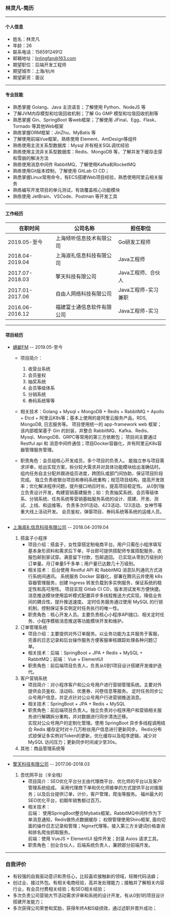 ### 林灵凡-简历

<hr>

#### 个人信息

- 姓名：林灵凡
- 年龄：26
- 联系电话：15659124912
- 邮箱地址：linlingfan@163.com
- 期望职位：后端开发工程师
- 期望城市：上海/杭州
- 期望薪资：面议

<hr>

#### 专业技能

- 熟悉掌握 Golang、Java 主流语言；了解使用 Python、NodeJS 等
- 了解JVM内存模型和垃圾回收机制；了解 Go GMP 模型和垃圾回收机制等
- 熟悉掌握 Gin、SpringBoot 等web框架；了解使用 JFinal、Egg、Flask、Tornado 等其他Web框架
- 熟练掌握ORM框架：JinZhu、MyBatis 等
- 了解使用前端Vue框架，熟练使用 Element、AntDesign等组件
- 熟练使用主流关系型数据库：Mysql 并有相关SQL调优经验
- 熟练使用主流非关系型数据库：Redis、MongoDB 等，了解并发下缓存击穿和雪崩的解决方法
- 熟练使用消息中间件 RabbitMQ，了解使用Kafka和RocketMQ
- 熟练使用Git版本控制，了解使用 GitLab CI CD；
- 熟悉掌握Linux常用命令，有ECS搭建Web项目经验，熟悉使用阿里云相关服务
- 熟练编写开发项目的单元测试，有效覆盖核心功能模块
- 熟练使用 JetBrain、VSCode、Postman 等开发工具

<hr>

#### 工作经历

|在职时间|公司名称|担任职位|
| ---- | ---- | ---- |
|2019.05-至今|上海倾听信息技术有限公司|Go研发工程师|
|2018.04-2019.04|上海淑礼信息科技有限公司|Java工程师|
|2017.07-2018.03|擎天科技有限公司|Java工程师、合伙人|
|2017.01-2017.06|自由人网络科技有限公司|Java工程师-实习兼职|
|2016.06-2016.12|福建富士通信息软件有限公司|Java工程师-实习|

<hr>

#### 项目经历

- [蜻蜓FM](https://www.qingting.fm/) -- 2019.05-至今
  - 项目简介：
    1. 收营台系统
    2. 会员鉴权
    3. 抽奖系统
    4. 会员等级体系
    5. 分销系统
    6. 券码系统等等
  - 相关技术：Golang + Mysql + MongoDB + Redis + RabbitMQ + Apollo + Etcd + 阿里云K8s等；基本上使用的是阿里云服务产品，RDS, MongoDB, 日志服务等。 
    项目使用统一的 app-framework web 框架；该内部框架基于 Gin 的封装，并整合 RabbitMQ、Kafka、Redis、Mysql、MongoDB、GRPC等常用的第三方依赖包；
    项目间主要通过 Restful api 和 消息中间件通信；项目Docker容器化，并有阿里云K8s容器管理服务管理。
  - 职责角色：会员组核心开发成员，多个项目的负责人。
    能独立参与项目需求评审，给出实现方案，拆分较大需求并对具体功能模块给出准确估时。组内任务自主分配并跟进组员进度，跨团队或部门间协助，保证项目阶段完成。
    独立负责收银台项目和券码系统重构；规范项目结构，提高开发效率；优化解决程序问题，提升接口响应时长，提高项目稳定性。
    从0到1独立负责设计开发，构建营销基建服务；如：负责抽奖系统、会员等级体系、分销系统、任务系统等营销基础服务系统的设计、搭建、开发、测试、上线、和运维等。
    负责多次91活动、423活动、123活动、女神节等重大线上活动开发。
    会员鉴权，弹窗项目、券码系统等系统的运维人员。
    
    <hr>

- [上海淑礼信息科技有限公司](https://www.dahezi.com) -- 2018.04-2019.04
  1. 搭盒子小程序
     - 项目介绍：搭盒子，女性穿搭定制电商平台。用户只需在小程序填写基本身形资料和需求后下单，平台即可提供搭配师专属搭配服务，衣服包邮到家试穿。满意留下付款，包邮退回。
       已实现从零到万级别的订单量。月订单量5千多单；用户量已达数几十万级别。
     - 相关技术：
       后台使用 Restful API 和 RabbitMQ 消息队列通讯方式进行系统间通讯。
       系统服务 Docker 容器化，部署在腾讯云并使用 k8s 容器管理服务，创建 Ingress 转发负载到多实例服务，保证系统的稳定性和高可用性。
       项目实现 Gitlab CI CD，版本测试发布方便快捷。
       消息推送模块使用监听模式配置异步多线程推送方式实现，降低业务间的耦合性，提升推送速度。
       定时任务服务通过使用 MySQL 的行锁机制，控制保证多实例定时任务执行的唯一性。
     - 职责角色：核心开发人员。主要负责核心小程序API接口、相关定时任务、小程序模板消息推送等功能模块开发和维护。
  2. 订单管理系统
     - 项目介绍：主要提供对外订单服务。以业务功能为主并服务于客服，完善的日志记录和后台操作服务方便客服审核跟踪处理各种问题订单。
     - 相关技术：后端：SpringBoot + JPA + Redis + MySQL + RabbitMQ；前端： Vue + ElementUI
     - 职责角色：前后端项目负责人，负责从0到1项目设计搭建开发维护迭代。 
  3. 客户营销系统
     - 项目简介：对小程序客户和公众号用户进行营销管理系统。主要对外提供会员鉴权、活动码、优惠券、问卷信息等服务。
       定时任务同步公众号用户信息，并定点针对公众号用户行进营销推送消息。
     - 相关技术：SpringBoot + JPA + Redis + MySQL
     - 职责角色：前后端项目负责人。独立负责对小程序用户和营销相关服务进行解耦拆分重构，并对数据进行同步清洗迁移。  
       实现对公众号用户的定制化管理。使用 SpringBoot 异步多线程调用结合 Redis 缓存定时对十几万粉丝用户信息进行更新同步。
       Redis分布式锁保证多实例对Token的更新，优化缓存以及程序逻辑，减少对 MySQL 访问压力；更新同步时间减少至30s。
  4. 其他：商品管理系统等  
    <hr>

- [擎天科技有限公司]()  -- 2017.06-2018.03
  1. 吾忧网平台（半全栈）
      - 项目简介：SEO优化平台分主由代理商平台、优化师的平台以及客户管理系统组成。
        采用代理商下单和优化师接单的方式提供平台对接服务；以及后台提供订单，计价，客户管理，爬虫等服务。
        福州最大的SEO优化平台，初期年销售额过百万。
      - 相关技术：  
        后端： 使用SpringBoot整合Mybatis框架。RabbitMQ中间件作为下单消息通知，Redis做热点数据缓存；
        权限管理使用Shiro框架, 面向切面的操作日志记录和管理；Nginx代理等。接入第三方关键词价格查询和排名爬虫抓取服务。  
        前端：使用 VueJS + ElementUI 组件开发；封装 Axios 请求工具。
      - 职责角色：创业合伙人，后端系统负责人，兼顾部分前端开发。

<hr>

### 自我评价

- 有较强的自我驱动意识和责任心，比较喜欢接触新的领域，轻微代码洁癖；
- 创过业、接过外包。有相关电商经验，高并发处理能力；接触并了解相关内容行业，有会员付费相关经验；有SEO相关经验；
- 多次负责公司营销大节活动需求评审和系统的设计开发，有从0到1的项目设计搭建开发能力；
- 多次获得公司荣誉和奖励，获得年终A和S级绩效，通过述职并晋升成功；